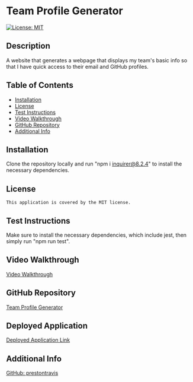 # Team Profile Generator
  [![License: MIT](https://img.shields.io/badge/License-MIT-yellow.svg)](https://opensource.org/licenses/MIT)

## Description
A website that generates a webpage that displays my team's basic info so that I have quick access to their email and GitHub profiles.

## Table of Contents
* [Installation](#installation)
* [License](#license)
* [Test Instructions](#test-instructions)
* [Video Walkthrough](#video-walkthrough)
* [GitHub Repository](#github-repository)
* [Additional Info](#additional-info)

## Installation
Clone the repository locally and run "npm i inquirer@8.2.4" to install the necessary dependencies.

## License
    This application is covered by the MIT license.

## Test Instructions
Make sure to install the necessary dependencies, which include jest, then simply run "npm run test".

## Video Walkthrough
[Video Walkthrough](www.videowalkthroughcomingsoon.com/)

## GitHub Repository
[Team Profile Generator](www.github.com/prestontravis/teamprofilegenerator)

## Deployed Application
[Deployed Application Link](https://prestontravis.github.io/teamprofilegenerator/)

## Additional Info
[GitHub: prestontravis](https://github.com/prestontravis)
